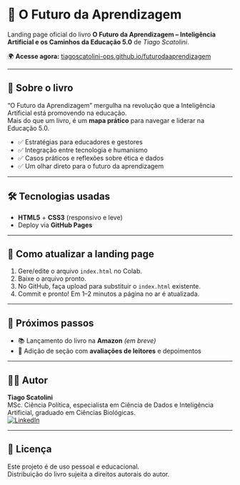 # 📘 O Futuro da Aprendizagem

Landing page oficial do livro **O Futuro da Aprendizagem – Inteligência Artificial e os Caminhos da Educação 5.0** de *Tiago Scatolini*.

🌍 **Acesse agora:** [tiagoscatolini-ops.github.io/futurodaaprendizagem](https://tiagoscatolini-ops.github.io/futurodaaprendizagem/)

---

## 📖 Sobre o livro
“O Futuro da Aprendizagem” mergulha na revolução que a Inteligência Artificial está promovendo na educação.  
Mais do que um livro, é um **mapa prático** para navegar e liderar na Educação 5.0.

- ✅ Estratégias para educadores e gestores
- ✅ Integração entre tecnologia e humanismo
- ✅ Casos práticos e reflexões sobre ética e dados
- ✅ Um olhar direto para o futuro da aprendizagem

---

## 🛠️ Tecnologias usadas
- **HTML5** + **CSS3** (responsivo e leve)
- Deploy via **GitHub Pages**

---

## 🚀 Como atualizar a landing page
1. Gere/edite o arquivo `index.html` no Colab.
2. Baixe o arquivo pronto.
3. No GitHub, faça upload para substituir o `index.html` existente.
4. Commit e pronto! Em 1–2 minutos a página no ar é atualizada.

---

## 📌 Próximos passos
- 📚 Lançamento do livro na **Amazon** *(em breve)*  
- 🔄 Adição de seção com **avaliações de leitores** e depoimentos

---

## 👨‍💻 Autor
**Tiago Scatolini**  
MSc. Ciência Política, especialista em Ciência de Dados e Inteligência Artificial, graduado em Ciências Biológicas.  
[![LinkedIn](https://img.shields.io/badge/LinkedIn-Perfil-blue)](https://www.linkedin.com/in/tiagoscatolini/)

---

## 📝 Licença
Este projeto é de uso pessoal e educacional.  
Distribuição do livro sujeita a direitos autorais do autor.
